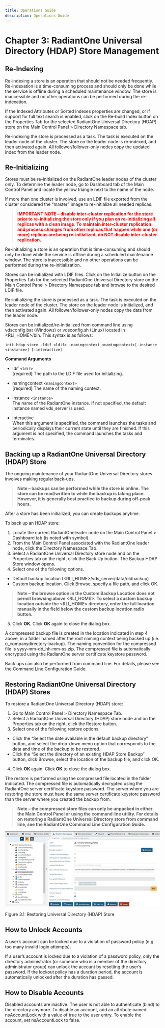 ```yaml
---
title: Operations Guide
description: Operations Guide
---
```


# Chapter 3: RadiantOne Universal Directory (HDAP) Store Management

## Re-Indexing

Re-indexing a store is an operation that should not be needed frequently. Re-indexation is a time-consuming process and should only be done while the service is offline during a scheduled maintenance window. The store is inaccessible and no other operations can be performed during the re-indexation.

If the Indexed Attributes or Sorted Indexes properties are changed, or if support for full text search is enabled, click on the Re-build Index button on the Properties Tab for the selected RadiantOne Universal Directory (HDAP) store on the Main Control Panel > Directory Namespace tab.

Re-indexing the store is processed as a task. The task is executed on the leader node of the cluster. The store on the leader node is re-indexed, and then activated again. All follower/follower-only nodes copy the updated index from the leader node.

## Re-Initializing

Stores must be re-initialized on the RadiantOne leader nodes of the cluster only. To determine the leader node, go to Dashboard tab of the Main Control Panel and locate the yellow triangle next to the name of the node.

If more than one cluster is involved, use an LDIF file exported from the cluster considered the “master” image to re-initialize all needed replicas.

><span style="color:red">**IMPORTANT NOTE – disable inter-cluster replication for the store prior to re-initializing the store only if you plan on re-initializing all replicas with a clean image. To maintain inter-cluster replication and process changes from other replicas that happen while one (or more) replicas are being re-initialized, do NOT disable inter-cluster replication.**

Re-initializing a store is an operation that is time-consuming and should only be done while the service is offline during a scheduled maintenance window. The store is inaccessible and no other operations can be performed during the re-initialization.

Stores can be initialized with LDIF files. Click on the Initialize button on the Properties Tab for the selected RadiantOne Universal Directory store on the Main Control Panel > Directory Namespace tab and browse to the desired LDIF file.

Re-initializing the store is processed as a task. The task is executed on the leader node of the cluster. The store on the leader node is initialized, and then activated again. All follower/follower-only nodes copy the data from the leader node.

Stores can be initialized/re-initialized from command line using vdsconfig.bat (Windows) or vdsconfig.sh (Linux) located in <RLI_HOME>/bin. This syntax is as follows:

```
init-hdap-store -ldif <ldif> -namingcontext <namingcontext>[-instance <instance>] [-interactive]
```

**Command Arguments**

- ldif `<ldif>`
<br>[required] The path to the LDIF file used for initializing.

- namingcontext `<namingcontext>`
<br>[required] The name of the naming context.

- instance `<instance>`
<br>The name of the RadiantOne instance. If not specified, the default instance named vds_server is used.

- interactive
<br>When this argument is specified, the command launches the tasks and periodically displays their current state until they are finished. If this argument is not specified, the command launches the tasks and terminates.

## Backing up a RadiantOne Universal Directory (HDAP) Store

The ongoing maintenance of your RadiantOne Universal Directory stores involves making regular back-ups.

>**Note – backups can be performed while the store is online. The store can be read/written to while the backup is taking place. However, it is generally best practice to backup during off-peak hours.**

After a store has been initialized, you can create backups anytime.

To back up an HDAP store:

1. Locate the current RadiantOneleader node on the Main Control Panel > Dashboard tab (is noted with symbol).
2. From the Main Control Panel associated with the RadiantOne leader node, click the Directory Namespace Tab.
3. Select a RadiantOne Universal Directory store node and on the Properties tab on the right, click the Back Up button. The Backup HDAP Store window opens.
4. Select one of the following options.

- Default backup location (<RLI_HOME>/vds_server/data/oldbackup)
- Custom backup location. Click Browse, specify a file path, and click OK.

>**Note – the browse option in the Custom Backup Location does not permit browsing above <RLI_HOME>. To select a custom backup location outside the <RLI_HOME> directory, enter the full location manually in the field below the
custom backup location radio button.**

5. Click **OK**. Click **OK** again to close the dialog box.

A compressed backup file is created in the location indicated in step 4 above, in a folder named after the root naming context being backed up (i.e. o_companydirectory-backup). The naming convention for the compressed file is yyyy-mm-dd_hh-mm-ss.zip. The compressed file is automatically encrypted using the RadiantOne server certificate keystore password.

Back ups can also be performed from command line. For details, please see the Command Line Configuration Guide.

## Restoring RadiantOne Universal Directory (HDAP) Stores

To restore a RadiantOne Universal Directory (HDAP) store:

1. Go to Main Control Panel > Directory Namespace Tab.
2. Select a RadiantOne Universal Directory (HDAP) store node and on the Properties tab on the right, click the Restore button.
3. Select one of the following restore options.

- Click the “Select the date available in the default backup directory” button, and select the drop-down menu option that corresponds to the data and time of the backup to be restored.
- Click the “Select the directory of an existing HDAP Store Backup” button, click Browse, select the location of the backup file, and click OK.

4. Click **OK** again. Click **OK** to close the dialog box.

The restore is performed using the compressed file located in the folder indicated. The compressed file is automatically decrypted using the RadiantOne server certificate keystore
password. The server where you are restoring the store must have the same server certificate keystore password than the server where you created the backup from.

>**Note – the compressed store files can only be unpacked in either the Main Control Panel or using the command line utility. For details on restoring a RadiantOne Universal Directory store from command line, see the RadiantOne
Command Line Configuration Guide.**

![An image showing ](Media/Image3.1.jpg)

Figure 3.1: Restoring Universal Directory (HDAP) Store

## How to Unlock Accounts

A user’s account can be locked due to a violation of password policy (e.g. too many invalid login attempts).

If a user’s account is locked due to a violation of a password policy, only the directory administrator (or someone who is a member of the directory administrator group) can unlock the account by resetting the user’s password. If the lockout policy has a duration period, the account is automatically unlocked after the duration has passed.

## How to Disable Accounts

Disabled accounts are inactive. The user is not able to authenticate (bind) to the directory anymore. To disable an account, add an attribute named nsAccountLock with a value of true to the user entry. To enable the account, set nsAccountLock to false.